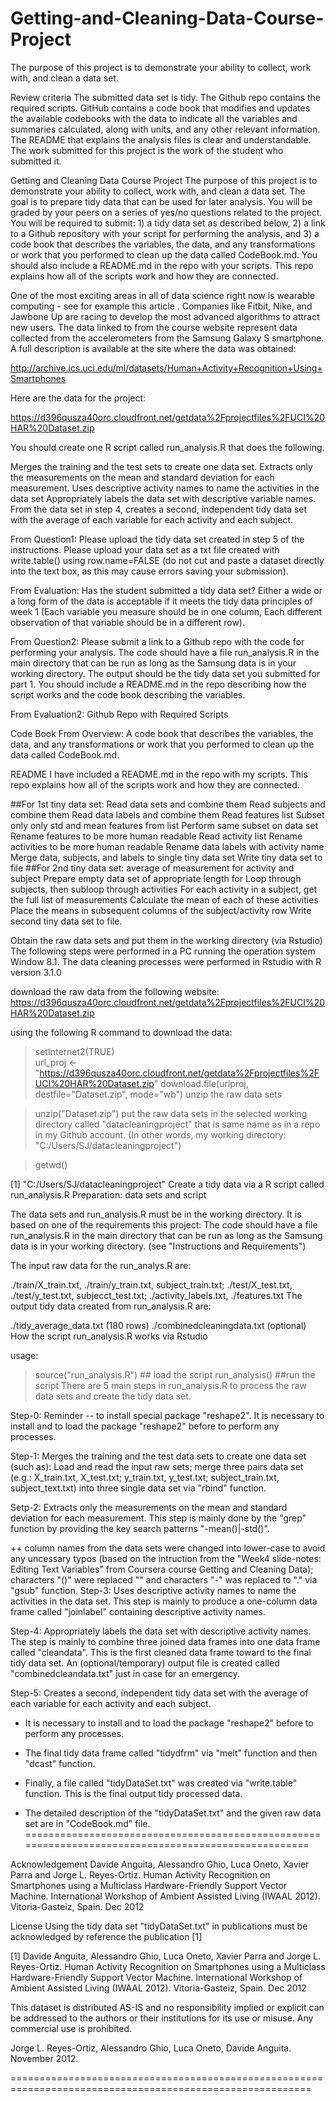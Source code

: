 # Getting-and-Cleaning-Data-Course-Project
The purpose of this project is to demonstrate your ability to collect, work with, and clean a data set.

Review criteria The submitted data set is tidy. The Github repo contains the required scripts. GitHub contains a code book that modifies and updates the available codebooks with the data to indicate all the variables and summaries calculated, along with units, and any other relevant information. The README that explains the analysis files is clear and understandable. The work submitted for this project is the work of the student who submitted it.

Getting and Cleaning Data Course Project The purpose of this project is to demonstrate your ability to collect, work with, and clean a data set. The goal is to prepare tidy data that can be used for later analysis. You will be graded by your peers on a series of yes/no questions related to the project. You will be required to submit: 1) a tidy data set as described below, 2) a link to a Github repository with your script for performing the analysis, and 3) a code book that describes the variables, the data, and any transformations or work that you performed to clean up the data called CodeBook.md. You should also include a README.md in the repo with your scripts. This repo explains how all of the scripts work and how they are connected.

One of the most exciting areas in all of data science right now is wearable computing - see for example this article . Companies like Fitbit, Nike, and Jawbone Up are racing to develop the most advanced algorithms to attract new users. The data linked to from the course website represent data collected from the accelerometers from the Samsung Galaxy S smartphone. A full description is available at the site where the data was obtained:

http://archive.ics.uci.edu/ml/datasets/Human+Activity+Recognition+Using+Smartphones

Here are the data for the project:

https://d396qusza40orc.cloudfront.net/getdata%2Fprojectfiles%2FUCI%20HAR%20Dataset.zip

You should create one R script called run_analysis.R that does the following.

Merges the training and the test sets to create one data set. Extracts only the measurements on the mean and standard deviation for each measurement. Uses descriptive activity names to name the activities in the data set Appropriately labels the data set with descriptive variable names. From the data set in step 4, creates a second, independent tidy data set with the average of each variable for each activity and each subject.

From Question1: Please upload the tidy data set created in step 5 of the instructions. Please upload your data set as a txt file created with write.table() using row.name=FALSE (do not cut and paste a dataset directly into the text box, as this may cause errors saving your submission).

From Evaluation: Has the student submitted a tidy data set? Either a wide or a long form of the data is acceptable if it meets the tidy data principles of week 1 (Each variable you measure should be in one column, Each different observation of that variable should be in a different row).

From Question2: Please submit a link to a Github repo with the code for performing your analysis. The code should have a file run_analysis.R in the main directory that can be run as long as the Samsung data is in your working directory. The output should be the tidy data set you submitted for part 1. You should include a README.md in the repo describing how the script works and the code book describing the variables.

From Evaluation2: Github Repo with Required Scripts

Code Book From Overview: A code book that describes the variables, the data, and any transformations or work that you performed to clean up the data called CodeBook.md.

README I have included a README.md in the repo with my scripts. This repo explains how all of the scripts work and how they are connected.

##For 1st tiny data set: Read data sets and combine them Read subjects and combine them Read data labels and combine them Read features list Subset only only std and mean features from list Perform same subset on data set Rename features to be more human readable Read activity list Rename activities to be more human readable Rename data labels with activity name Merge data, subjects, and labels to single tiny data set Write tiny data set to file ##For 2nd tiny data set: average of measurement for activity and subject Prepare empty data set of appropriate length for Loop through subjects, then subloop through activities For each activity in a subject, get the full list of measurements Calculate the mean of each of these activities Place the means in subsequent columns of the subject/activity row Write second tiny data set to file.

Obtain the raw data sets and put them in the working directory (via Rstudio) The following steps were performed in a PC running the operation system Window 8.1. The data cleaning processes were performed in Rstudio with R version 3.1.0

download the raw data from the following website: https://d396qusza40orc.cloudfront.net/getdata%2Fprojectfiles%2FUCI%20HAR%20Dataset.zip

using the following R command to download the data:

 >setInternet2(TRUE)   
 >url_proj <- "https://d396qusza40orc.cloudfront.net/getdata%2Fprojectfiles%2FUCI%20HAR%20Dataset.zip"
 >download.file(urlproj, destfile="Dataset.zip", mode="wb")
unzip the raw data sets

 >unzip("Dataset.zip")
put the raw data sets in the selected working directory called "datacleaningproject" that is same name as in a repo in my Github account. (In other words, my working directory: "C:/Users/SJ/datacleaningproject")

 > getwd()

[1] "C:/Users/SJ/datacleaningproject"
Create a tidy data via a R script called run_analysis.R Preparation: data sets and script

The data sets and run_analysis.R must be in the working directory. It is based on one of the requirements this project: The code should have a file run_analysis.R in the main directory that can be run as long as the Samsung data is in your working directory. (see "Instructions and Requirements")

The input raw data for the run_analys.R are:

./train/X_train.txt, ./train/y_train.txt, subject_train.txt;
./test/X_test.txt, ./test/y_test.txt,  subjecct_test.txt;
./activity_labels.txt, ./features.txt
The output tidy data created from run_analysis.R are:

./tidy_average_data.txt (180 rows)
./combinedcleaningdata.txt (optional)
How the script run_analysis.R works via Rstudio

usage:

 > source("run_analysis.R") ## load the script
 > run_analysis() ##run the script
There are 5 main steps in run_analysis.R to process the raw data sets and create the tidy data set.

Step-0: Reminder -- to install special package "reshape2". It is necessary to install and to load the package "reshape2" before to perform any processes.

Step-1: Merges the training and the test data sets to create one data set (such as): Load and read the input raw sets; merge three pairs data set (e.g.: X_train.txt, X_test.txt; y_train.txt, y_test.txt; subject_train.txt, subject_text.txt) into three single data set via "rbind" function.

Setp-2: Extracts only the measurements on the mean and standard deviation for each measurement. This step is mainly done by the "grep" function by providing the key search patterns "-mean()|-std()".

++ column names from the data sets were changed into lower-case to avoid any uncessary typos
 (based on the intruction from the "Week4 slide-notes: Editing Text Variables" from 
 Coursera course Getting and Cleaning Data); characters "()" were replaced "" and
 characters "-" was replaced to "." via "gsub" function.
Step-3: Uses descriptive activity names to name the activities in the data set. This step is mainly to produce a one-column data frame called "joinlabel" containing descriptive activity names.

Step-4: Appropriately labels the data set with descriptive activity names. The step is mainly to combine three joined data frames into one data frame called "cleandata". This is the first cleaned data frame toward to the final tidy data set. An (optional/temporary) output file is created called "combinedcleandata.txt" just in case for an emergency.

Step-5: Creates a second, independent tidy data set with the average of each variable for each activity and each subject.

+ It is necessary to install and to load the package "reshape2" before to perform
any processes.

+ The final tidy data frame called "tidydfrm" via "melt" function and then "dcast" function.

+ Finally, a file called "tidyDataSet.txt" was created via "write.table" function.
  This is the final output tidy processed data.

+ The detailed description of the "tidyDataSet.txt" and the given raw data set
  are in "CodeBook.md" file.
====================================================================================================

Acknowledgement Davide Anguita, Alessandro Ghio, Luca Oneto, Xavier Parra and Jorge L. Reyes-Ortiz. Human Activity Recognition on Smartphones using a Multiclass Hardware-Friendly Support Vector Machine. International Workshop of Ambient Assisted Living (IWAAL 2012). Vitoria-Gasteiz, Spain. Dec 2012

License Using the tidy data set "tidyDataSet.txt" in publications must be acknowledged by reference the publication [1]

[1] Davide Anguita, Alessandro Ghio, Luca Oneto, Xavier Parra and Jorge L. Reyes-Ortiz. Human Activity Recognition on Smartphones using a Multiclass Hardware-Friendly Support Vector Machine. International Workshop of Ambient Assisted Living (IWAAL 2012). Vitoria-Gasteiz, Spain. Dec 2012

This dataset is distributed AS-IS and no responsibility implied or explicit can be addressed to the authors or their institutions for its use or misuse. Any commercial use is prohibited.

Jorge L. Reyes-Ortiz, Alessandro Ghio, Luca Oneto, Davide Anguita. November 2012.

==========================================================================================================
